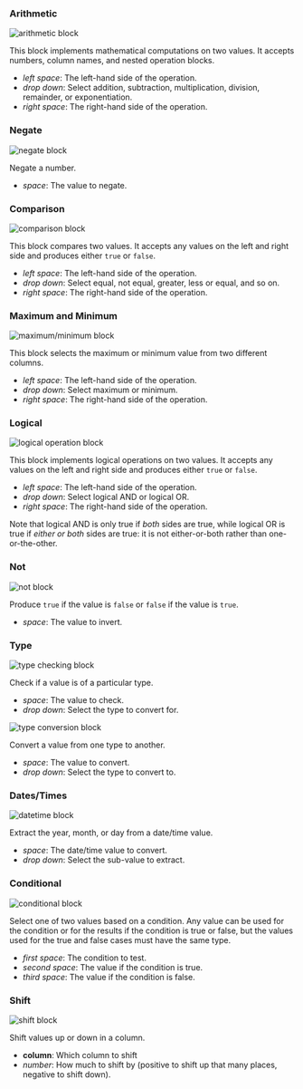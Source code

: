 <div id="arithmetic">
<h3>Arithmetic</h3>

<img class="block" src="{{ './op_arithmetic.svg' | relative_url }}" alt="arithmetic block"/>

This block implements mathematical computations on two values.
It accepts numbers, column names, and nested operation blocks.

- *left space*: The left-hand side of the operation.
- *drop down*: Select addition, subtraction, multiplication, division, remainder, or exponentiation.
- *right space*: The right-hand side of the operation.
</div>

<div id="negate">
<h3>Negate</h3>

<img class="block" src="{{ './op_negate.svg' | relative_url }}" alt="negate block"/>

Negate a number.

- *space*: The value to negate.
</div>

<div id="compare">
<h3>Comparison</h3>

<img class="block" src="{{ './op_compare.svg' | relative_url }}" alt="comparison block"/>

This block compares two values.
It accepts any values on the left and right side
and produces either `true` or `false`.

- *left space*: The left-hand side of the operation.
- *drop down*: Select equal, not equal, greater, less or equal, and so on.
- *right space*: The right-hand side of the operation.
</div>

<div id="extremum">
<h3>Maximum and Minimum</h3>

<img class="block" src="{{ './op_extremum.svg' | relative_url }}" alt="maximum/minimum block"/>

This block selects the maximum or minimum value from two different columns.

- *left space*: The left-hand side of the operation.
- *drop down*: Select maximum or minimum.
- *right space*: The right-hand side of the operation.
</div>

<div id="logical">
<h3>Logical</h3>

<img class="block" src="{{ './op_logical.svg' | relative_url }}" alt="logical operation block"/>

This block implements logical operations on two values.
It accepts any values on the left and right side
and produces either `true` or `false`.

- *left space*: The left-hand side of the operation.
- *drop down*: Select logical AND or logical OR.
- *right space*: The right-hand side of the operation.

Note that logical AND is only true if *both* sides are true,
while logical OR is true if *either or both* sides are true:
it is not either-or-both rather than one-or-the-other.
</div>

<div id="not">
<h3>Not</h3>

<img class="block" src="{{ './op_not.svg' | relative_url }}" alt="not block"/>

Produce `true` if the value is `false` or `false` if the value is `true`.

- *space*: The value to invert.
</div>

<div id="type">
<h3>Type</h3>

<img class="block" src="{{ './op_type.svg' | relative_url }}" alt="type checking block"/>

Check if a value is of a particular type.

- *space*: The value to check.
- *drop down*: Select the type to convert for.

<img class="block" src="{{ './op_convert.svg' | relative_url }}" alt="type conversion block"/>

Convert a value from one type to another.

- *space*: The value to convert.
- *drop down*: Select the type to convert to.
</div>

<div id="datetime">
<h3>Dates/Times</h3>

<img class="block" src="{{ './op_datetime.svg' | relative_url }}" alt="datetime block"/>

Extract the year, month, or day from a date/time value.

- *space*: The date/time value to convert.
- *drop down*: Select the sub-value to extract.
</div>

<div id="conditional">
<h3>Conditional</h3>

<img class="block" src="{{ './op_conditional.svg' | relative_url }}" alt="conditional block"/>

Select one of two values based on a condition.
Any value can be used for the condition or for the results if the condition is true or false,
but the values used for the true and false cases must have the same type.

- *first space*: The condition to test.
- *second space*: The value if the condition is true.
- *third space*: The value if the condition is false.
</div>

<div id="shift">
<h3>Shift</h3>

<img class="block" src="{{ './op_shift.svg' | relative_url }}" alt="shift block"/>

Shift values up or down in a column.

- **column**: Which column to shift
- *number*: How much to shift by (positive to shift up that many places, negative to shift down).
</div>
